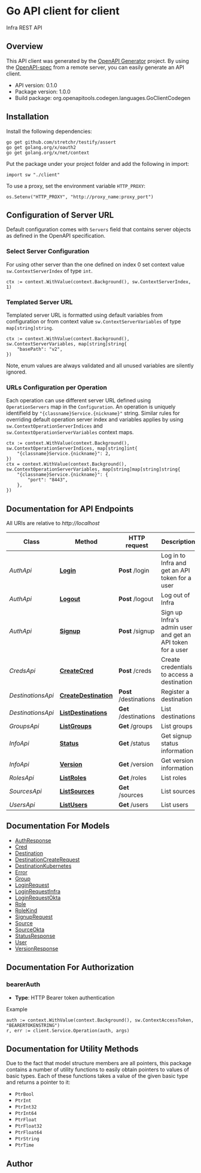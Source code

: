 # Go API client for client

Infra REST API

## Overview
This API client was generated by the [OpenAPI Generator](https://openapi-generator.tech) project.  By using the [OpenAPI-spec](https://www.openapis.org/) from a remote server, you can easily generate an API client.

- API version: 0.1.0
- Package version: 1.0.0
- Build package: org.openapitools.codegen.languages.GoClientCodegen

## Installation

Install the following dependencies:

```shell
go get github.com/stretchr/testify/assert
go get golang.org/x/oauth2
go get golang.org/x/net/context
```

Put the package under your project folder and add the following in import:

```golang
import sw "./client"
```

To use a proxy, set the environment variable `HTTP_PROXY`:

```golang
os.Setenv("HTTP_PROXY", "http://proxy_name:proxy_port")
```

## Configuration of Server URL

Default configuration comes with `Servers` field that contains server objects as defined in the OpenAPI specification.

### Select Server Configuration

For using other server than the one defined on index 0 set context value `sw.ContextServerIndex` of type `int`.

```golang
ctx := context.WithValue(context.Background(), sw.ContextServerIndex, 1)
```

### Templated Server URL

Templated server URL is formatted using default variables from configuration or from context value `sw.ContextServerVariables` of type `map[string]string`.

```golang
ctx := context.WithValue(context.Background(), sw.ContextServerVariables, map[string]string{
	"basePath": "v2",
})
```

Note, enum values are always validated and all unused variables are silently ignored.

### URLs Configuration per Operation

Each operation can use different server URL defined using `OperationServers` map in the `Configuration`.
An operation is uniquely identifield by `"{classname}Service.{nickname}"` string.
Similar rules for overriding default operation server index and variables applies by using `sw.ContextOperationServerIndices` and `sw.ContextOperationServerVariables` context maps.

```
ctx := context.WithValue(context.Background(), sw.ContextOperationServerIndices, map[string]int{
	"{classname}Service.{nickname}": 2,
})
ctx = context.WithValue(context.Background(), sw.ContextOperationServerVariables, map[string]map[string]string{
	"{classname}Service.{nickname}": {
		"port": "8443",
	},
})
```

## Documentation for API Endpoints

All URIs are relative to *http://localhost*

Class | Method | HTTP request | Description
------------ | ------------- | ------------- | -------------
*AuthApi* | [**Login**](docs/AuthApi.md#login) | **Post** /login | Log in to Infra and get an API token for a user
*AuthApi* | [**Logout**](docs/AuthApi.md#logout) | **Post** /logout | Log out of Infra
*AuthApi* | [**Signup**](docs/AuthApi.md#signup) | **Post** /signup | Sign up Infra&#39;s admin user and get an API token for a user
*CredsApi* | [**CreateCred**](docs/CredsApi.md#createcred) | **Post** /creds | Create credentials to access a destination
*DestinationsApi* | [**CreateDestination**](docs/DestinationsApi.md#createdestination) | **Post** /destinations | Register a destination
*DestinationsApi* | [**ListDestinations**](docs/DestinationsApi.md#listdestinations) | **Get** /destinations | List destinations
*GroupsApi* | [**ListGroups**](docs/GroupsApi.md#listgroups) | **Get** /groups | List groups
*InfoApi* | [**Status**](docs/InfoApi.md#status) | **Get** /status | Get signup status information
*InfoApi* | [**Version**](docs/InfoApi.md#version) | **Get** /version | Get version information
*RolesApi* | [**ListRoles**](docs/RolesApi.md#listroles) | **Get** /roles | List roles
*SourcesApi* | [**ListSources**](docs/SourcesApi.md#listsources) | **Get** /sources | List sources
*UsersApi* | [**ListUsers**](docs/UsersApi.md#listusers) | **Get** /users | List users


## Documentation For Models

 - [AuthResponse](docs/AuthResponse.md)
 - [Cred](docs/Cred.md)
 - [Destination](docs/Destination.md)
 - [DestinationCreateRequest](docs/DestinationCreateRequest.md)
 - [DestinationKubernetes](docs/DestinationKubernetes.md)
 - [Error](docs/Error.md)
 - [Group](docs/Group.md)
 - [LoginRequest](docs/LoginRequest.md)
 - [LoginRequestInfra](docs/LoginRequestInfra.md)
 - [LoginRequestOkta](docs/LoginRequestOkta.md)
 - [Role](docs/Role.md)
 - [RoleKind](docs/RoleKind.md)
 - [SignupRequest](docs/SignupRequest.md)
 - [Source](docs/Source.md)
 - [SourceOkta](docs/SourceOkta.md)
 - [StatusResponse](docs/StatusResponse.md)
 - [User](docs/User.md)
 - [VersionResponse](docs/VersionResponse.md)


## Documentation For Authorization



### bearerAuth

- **Type**: HTTP Bearer token authentication

Example

```golang
auth := context.WithValue(context.Background(), sw.ContextAccessToken, "BEARERTOKENSTRING")
r, err := client.Service.Operation(auth, args)
```


## Documentation for Utility Methods

Due to the fact that model structure members are all pointers, this package contains
a number of utility functions to easily obtain pointers to values of basic types.
Each of these functions takes a value of the given basic type and returns a pointer to it:

* `PtrBool`
* `PtrInt`
* `PtrInt32`
* `PtrInt64`
* `PtrFloat`
* `PtrFloat32`
* `PtrFloat64`
* `PtrString`
* `PtrTime`

## Author



